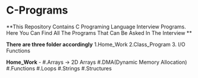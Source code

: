 # C-Programs
**This Repository Contains C Programing Language Interview Programs.
Here You Can Find All The Programs That Can Be Asked In The Interview **

**There are three folder accordingly**
1.Home_Work
2.Class_Program
3. I/O Functions

**Home_Work** - #.Arrays -> 2D Arrays
                #.DMA(Dynamic Memory Allocation)
                #.Functions
                #.Loops
                #.Strings
                #.Structures
        
